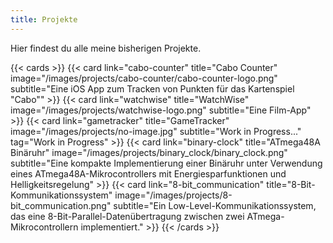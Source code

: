 ```yaml
---
title: Projekte
---
```


Hier findest du alle meine bisherigen Projekte.

{{< cards >}}
    {{< card 
        link="cabo-counter" 
        title="Cabo Counter" 
        image="/images/projects/cabo-counter/cabo-counter-logo.png" 
        subtitle="Eine iOS App zum Tracken von Punkten für das Kartenspiel \"Cabo\""
    >}}
    {{< card 
        link="watchwise" 
        title="WatchWise"
        image="/images/projects/watchwise-logo.png" 
        subtitle="Eine Film-App"
    >}}
    {{< card 
        link="gametracker"
        title="GameTracker"
        image="/images/projects/no-image.jpg"
        subtitle="Work in Progress..." 
        tag="Work in Progress"
    >}}
    {{< card 
        link="binary-clock" 
        title="ATmega48A Binäruhr" 
        image="/images/projects/binary_clock/binary_clock.png"
        subtitle="Eine kompakte Implementierung einer Binäruhr unter Verwendung eines ATmega48A-Mikrocontrollers mit Energiesparfunktionen und Helligkeitsregelung"
    >}}
    {{< card 
        link="8-bit_communication"
        title="8-Bit-Kommunikationssystem"
        image="/images/projects/8-bit_communication.png"
        subtitle="Ein Low-Level-Kommunikationssystem, das eine 8-Bit-Parallel-Datenübertragung zwischen zwei ATmega-Mikrocontrollern implementiert."
    >}}
{{< /cards >}}